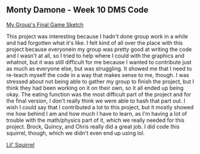 ## Monty Damone - Week 10 DMS Code

[My Group's Final Game Sketch](https://editor.p5js.org/montdemon/sketches/jTdIc8w1P)

This project was interesting because I hadn't done group work in a while and had forgotten what it's like. I felt kind of all over the place with this project because everyonein my group was pretty good at writing the code and I wasn't at all, so I tried to help where I could with the graphics and whatnot, but it was still difficult for me because I wanted to contribute just as much as everyone else, but was struggling. It showed me that I need to re-teach myself the code in a way that makes sense to me, though. I was stressed about not being able to gather my group to finish the  project, but I think they had been working on it on their own, so it all ended up being okay. The eating function was the most difficult part of the project and for the final version, I don't really think we were able to hash that part out. I wish I could say that I contributed a lot to this project, but it mostly showed me how behind I am and how much I have 
to learn, as I'm having a lot of trouble with the math/physics part of it, which we really needed for this project. Brock, Quincy, and Chris really did a great job.
I did code this squirrel, though, which we didn't even end up using lol.  

[Lil' Squirrel](https://editor.p5js.org/montdemon/sketches/meFGLSs7l)
